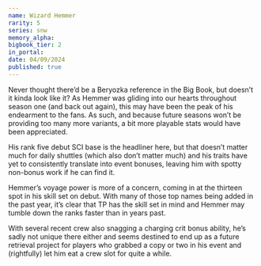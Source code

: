 ```yaml
---
name: Wizard Hemmer
rarity: 5
series: snw
memory_alpha:
bigbook_tier: 2
in_portal:
date: 04/09/2024
published: true
---
```


Never thought there’d be a Beryozka reference in the Big Book, but doesn’t it kinda look like it? As Hemmer was gliding into our hearts throughout season one (and back out again), this may have been the peak of his endearment to the fans. As such, and because future seasons won’t be providing too many more variants, a bit more playable stats would have been appreciated.

His rank five debut SCI base is the headliner here, but that doesn’t matter much for daily shuttles (which also don’t matter much) and his traits have yet to consistently translate into event bonuses, leaving him with spotty non-bonus work if he can find it. 

Hemmer’s voyage power is more of a concern, coming in at the thirteen spot in his skill set on debut. With many of those top names being added in the past year, it’s clear that TP has the skill set in mind and Hemmer may tumble down the ranks faster than in years past.

With several recent crew also snagging a charging crit bonus ability, he’s sadly not unique there either and seems destined to end up as a future retrieval project for players who grabbed a copy or two in his event and (rightfully) let him eat a crew slot for quite a while.
